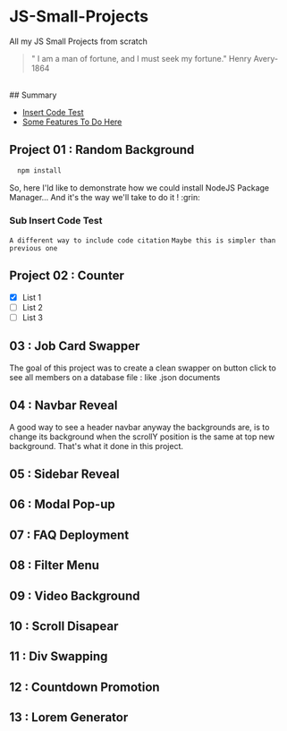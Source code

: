 # JS-Small-Projects
All my JS Small Projects from scratch

> " I am a man of fortune, and I must seek my fortune." Henry Avery-1864
</br>
## Summary
<ul>
  <li><a href="#project-01-:-random-background">Insert Code Test</a></li>
  <li><a href="#project-02-:-counter">Some Features To Do Here</a></li>
</ul>

## Project 01 : Random Background
```sh
  npm install
```
<p>So, here I'ld like to demonstrate how we could install NodeJS Package Manager... And it's the way we'll take to do it ! :grin: </p>

### Sub Insert Code Test
``
  A different way to include code citation
``
`Maybe this is simpler than previous one`

## Project 02 : Counter
- [x] List 1 <img scr="vanilla/project-10-dispscroll/img/"/>
- [ ] List 2
- [ ] List 3

## 03 : Job Card Swapper
<p>The goal of this project was to create a clean swapper on button click to see all members on a database file : like .json documents</p>

## 04 : Navbar Reveal
<p>A good way to see a header navbar anyway the backgrounds are, is to change its background when the scrollY position is the same at top new background. That's what it done in this project.</p>

## 05 : Sidebar Reveal
## 06 : Modal Pop-up
## 07 : FAQ Deployment
## 08 : Filter Menu
## 09 : Video Background
## 10 : Scroll Disapear
## 11 : Div Swapping
## 12 : Countdown Promotion
## 13 : Lorem Generator

<!-- This is a simple comment where the variables are declared -->
[contributors-shield]: https://img.shields.io/github/contributors/othneildrew/Best-README-Template.svg?style=for-the-badge
[contributors-url]: https://github.com/othneildrew/Best-README-Template/graphs/contributors
